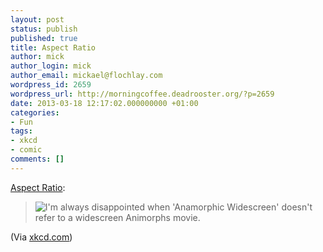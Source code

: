 ```yaml
---
layout: post
status: publish
published: true
title: Aspect Ratio
author: mick
author_login: mick
author_email: mickael@flochlay.com
wordpress_id: 2659
wordpress_url: http://morningcoffee.deadrooster.org/?p=2659
date: 2013-03-18 12:17:02.000000000 +01:00
categories:
- Fun
tags:
- xkcd
- comic
comments: []
---
```

<p><a href="http://xkcd.com/1187/">Aspect Ratio</a>:</p>
<blockquote>
<p><img title="I'm always disappointed when 'Anamorphic Widescreen' doesn't refer to a widescreen Animorphs movie." src="http://imgs.xkcd.com/comics/aspect_ratio.png" alt="I'm always disappointed when 'Anamorphic Widescreen' doesn't refer to a widescreen Animorphs movie." /></p>
</blockquote>
<p>(Via <a href="http://xkcd.com/">xkcd.com</a>)</p>
